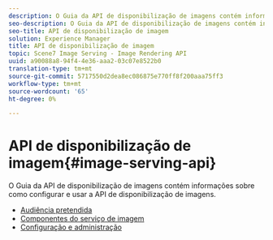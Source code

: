 ```yaml
---
description: O Guia da API de disponibilização de imagens contém informações sobre como configurar e usar a API de disponibilização de imagens.
seo-description: O Guia da API de disponibilização de imagens contém informações sobre como configurar e usar a API de disponibilização de imagens.
seo-title: API de disponibilização de imagem
solution: Experience Manager
title: API de disponibilização de imagem
topic: Scene7 Image Serving - Image Rendering API
uuid: a90088a8-94f4-4e36-aaa2-03c07e8522b0
translation-type: tm+mt
source-git-commit: 5717550d2dea8ec086875e770ff8f200aaa75ff3
workflow-type: tm+mt
source-wordcount: '65'
ht-degree: 0%

---
```



# API de disponibilização de imagem{#image-serving-api}

O Guia da API de disponibilização de imagens contém informações sobre como configurar e usar a API de disponibilização de imagens.

* [Audiência pretendida](c-intended-audience.md)
* [Componentes do serviço de imagem](r-components.md)
* [Configuração e administração](c-configuration-and-administration/c-configuration-and-administration.md)
